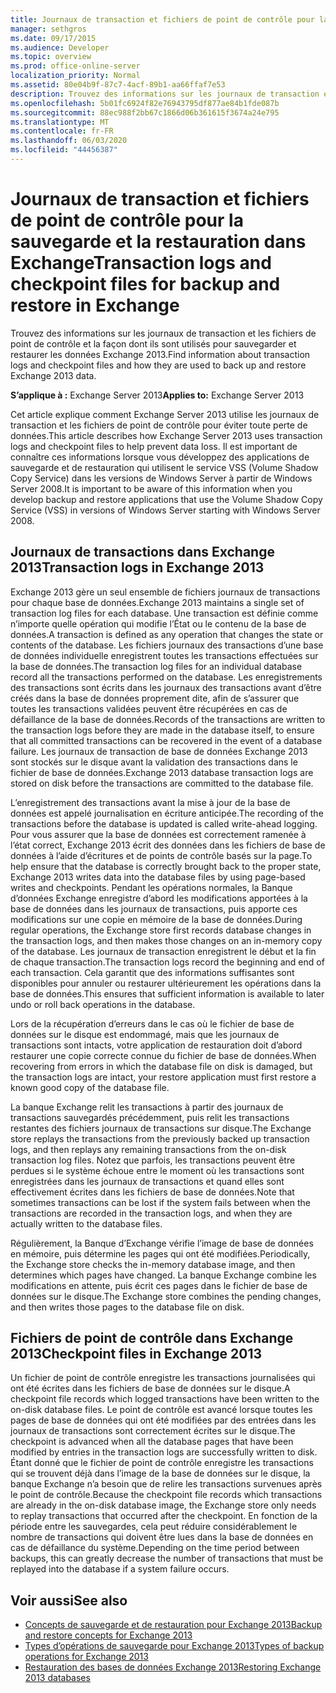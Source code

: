 ```yaml
---
title: Journaux de transaction et fichiers de point de contrôle pour la sauvegarde et la restauration dans Exchange
manager: sethgros
ms.date: 09/17/2015
ms.audience: Developer
ms.topic: overview
ms.prod: office-online-server
localization_priority: Normal
ms.assetid: 80e04b9f-87c7-4acf-89b1-aa66ffaf7e53
description: Trouvez des informations sur les journaux de transaction et les fichiers de point de contrôle et la façon dont ils sont utilisés pour sauvegarder et restaurer les données Exchange 2013.
ms.openlocfilehash: 5b01fc6924f82e76943795df877ae84b1fde087b
ms.sourcegitcommit: 88ec988f2bb67c1866d06b361615f3674a24e795
ms.translationtype: MT
ms.contentlocale: fr-FR
ms.lasthandoff: 06/03/2020
ms.locfileid: "44456387"
---
```

# <a name="transaction-logs-and-checkpoint-files-for-backup-and-restore-in-exchange"></a><span data-ttu-id="6909f-103">Journaux de transaction et fichiers de point de contrôle pour la sauvegarde et la restauration dans Exchange</span><span class="sxs-lookup"><span data-stu-id="6909f-103">Transaction logs and checkpoint files for backup and restore in Exchange</span></span>

<span data-ttu-id="6909f-104">Trouvez des informations sur les journaux de transaction et les fichiers de point de contrôle et la façon dont ils sont utilisés pour sauvegarder et restaurer les données Exchange 2013.</span><span class="sxs-lookup"><span data-stu-id="6909f-104">Find information about transaction logs and checkpoint files and how they are used to back up and restore Exchange 2013 data.</span></span>
  
<span data-ttu-id="6909f-105">**S’applique à :** Exchange Server 2013</span><span class="sxs-lookup"><span data-stu-id="6909f-105">**Applies to:** Exchange Server 2013</span></span> 
  
<span data-ttu-id="6909f-106">Cet article explique comment Exchange Server 2013 utilise les journaux de transaction et les fichiers de point de contrôle pour éviter toute perte de données.</span><span class="sxs-lookup"><span data-stu-id="6909f-106">This article describes how Exchange Server 2013 uses transaction logs and checkpoint files to help prevent data loss.</span></span> <span data-ttu-id="6909f-107">Il est important de connaître ces informations lorsque vous développez des applications de sauvegarde et de restauration qui utilisent le service VSS (Volume Shadow Copy Service) dans les versions de Windows Server à partir de Windows Server 2008.</span><span class="sxs-lookup"><span data-stu-id="6909f-107">It is important to be aware of this information when you develop backup and restore applications that use the Volume Shadow Copy Service (VSS) in versions of Windows Server starting with Windows Server 2008.</span></span>
  
## <a name="transaction-logs-in-exchange-2013"></a><span data-ttu-id="6909f-108">Journaux de transactions dans Exchange 2013</span><span class="sxs-lookup"><span data-stu-id="6909f-108">Transaction logs in Exchange 2013</span></span>

<span data-ttu-id="6909f-109">Exchange 2013 gère un seul ensemble de fichiers journaux de transactions pour chaque base de données.</span><span class="sxs-lookup"><span data-stu-id="6909f-109">Exchange 2013 maintains a single set of transaction log files for each database.</span></span> <span data-ttu-id="6909f-110">Une transaction est définie comme n’importe quelle opération qui modifie l’État ou le contenu de la base de données.</span><span class="sxs-lookup"><span data-stu-id="6909f-110">A transaction is defined as any operation that changes the state or contents of the database.</span></span> <span data-ttu-id="6909f-111">Les fichiers journaux des transactions d’une base de données individuelle enregistrent toutes les transactions effectuées sur la base de données.</span><span class="sxs-lookup"><span data-stu-id="6909f-111">The transaction log files for an individual database record all the transactions performed on the database.</span></span> <span data-ttu-id="6909f-112">Les enregistrements des transactions sont écrits dans les journaux des transactions avant d’être créés dans la base de données proprement dite, afin de s’assurer que toutes les transactions validées peuvent être récupérées en cas de défaillance de la base de données.</span><span class="sxs-lookup"><span data-stu-id="6909f-112">Records of the transactions are written to the transaction logs before they are made in the database itself, to ensure that all committed transactions can be recovered in the event of a database failure.</span></span> <span data-ttu-id="6909f-113">Les journaux de transaction de base de données Exchange 2013 sont stockés sur le disque avant la validation des transactions dans le fichier de base de données.</span><span class="sxs-lookup"><span data-stu-id="6909f-113">Exchange 2013 database transaction logs are stored on disk before the transactions are committed to the database file.</span></span> 
  
<span data-ttu-id="6909f-114">L’enregistrement des transactions avant la mise à jour de la base de données est appelé journalisation en écriture anticipée.</span><span class="sxs-lookup"><span data-stu-id="6909f-114">The recording of the transactions before the database is updated is called write-ahead logging.</span></span> <span data-ttu-id="6909f-115">Pour vous assurer que la base de données est correctement ramenée à l’état correct, Exchange 2013 écrit des données dans les fichiers de base de données à l’aide d’écritures et de points de contrôle basés sur la page.</span><span class="sxs-lookup"><span data-stu-id="6909f-115">To help ensure that the database is correctly brought back to the proper state, Exchange 2013 writes data into the database files by using page-based writes and checkpoints.</span></span> <span data-ttu-id="6909f-116">Pendant les opérations normales, la Banque d’données Exchange enregistre d’abord les modifications apportées à la base de données dans les journaux de transactions, puis apporte ces modifications sur une copie en mémoire de la base de données.</span><span class="sxs-lookup"><span data-stu-id="6909f-116">During regular operations, the Exchange store first records database changes in the transaction logs, and then makes those changes on an in-memory copy of the database.</span></span> <span data-ttu-id="6909f-117">Les journaux de transaction enregistrent le début et la fin de chaque transaction.</span><span class="sxs-lookup"><span data-stu-id="6909f-117">The transaction logs record the beginning and end of each transaction.</span></span> <span data-ttu-id="6909f-118">Cela garantit que des informations suffisantes sont disponibles pour annuler ou restaurer ultérieurement les opérations dans la base de données.</span><span class="sxs-lookup"><span data-stu-id="6909f-118">This ensures that sufficient information is available to later undo or roll back operations in the database.</span></span>
  
<span data-ttu-id="6909f-119">Lors de la récupération d’erreurs dans le cas où le fichier de base de données sur le disque est endommagé, mais que les journaux de transactions sont intacts, votre application de restauration doit d’abord restaurer une copie correcte connue du fichier de base de données.</span><span class="sxs-lookup"><span data-stu-id="6909f-119">When recovering from errors in which the database file on disk is damaged, but the transaction logs are intact, your restore application must first restore a known good copy of the database file.</span></span>
  
<span data-ttu-id="6909f-120">La banque Exchange relit les transactions à partir des journaux de transactions sauvegardés précédemment, puis relit les transactions restantes des fichiers journaux de transactions sur disque.</span><span class="sxs-lookup"><span data-stu-id="6909f-120">The Exchange store replays the transactions from the previously backed up transaction logs, and then replays any remaining transactions from the on-disk transaction log files.</span></span> <span data-ttu-id="6909f-121">Notez que parfois, les transactions peuvent être perdues si le système échoue entre le moment où les transactions sont enregistrées dans les journaux de transactions et quand elles sont effectivement écrites dans les fichiers de base de données.</span><span class="sxs-lookup"><span data-stu-id="6909f-121">Note that sometimes transactions can be lost if the system fails between when the transactions are recorded in the transaction logs, and when they are actually written to the database files.</span></span> 
  
<span data-ttu-id="6909f-122">Régulièrement, la Banque d’Exchange vérifie l’image de base de données en mémoire, puis détermine les pages qui ont été modifiées.</span><span class="sxs-lookup"><span data-stu-id="6909f-122">Periodically, the Exchange store checks the in-memory database image, and then determines which pages have changed.</span></span> <span data-ttu-id="6909f-123">La banque Exchange combine les modifications en attente, puis écrit ces pages dans le fichier de base de données sur le disque.</span><span class="sxs-lookup"><span data-stu-id="6909f-123">The Exchange store combines the pending changes, and then writes those pages to the database file on disk.</span></span>
  
## <a name="checkpoint-files-in-exchange-2013"></a><span data-ttu-id="6909f-124">Fichiers de point de contrôle dans Exchange 2013</span><span class="sxs-lookup"><span data-stu-id="6909f-124">Checkpoint files in Exchange 2013</span></span>

<span data-ttu-id="6909f-125">Un fichier de point de contrôle enregistre les transactions journalisées qui ont été écrites dans les fichiers de base de données sur le disque.</span><span class="sxs-lookup"><span data-stu-id="6909f-125">A checkpoint file records which logged transactions have been written to the on-disk database files.</span></span> <span data-ttu-id="6909f-126">Le point de contrôle est avancé lorsque toutes les pages de base de données qui ont été modifiées par des entrées dans les journaux de transactions sont correctement écrites sur le disque.</span><span class="sxs-lookup"><span data-stu-id="6909f-126">The checkpoint is advanced when all the database pages that have been modified by entries in the transaction logs are successfully written to disk.</span></span> <span data-ttu-id="6909f-127">Étant donné que le fichier de point de contrôle enregistre les transactions qui se trouvent déjà dans l’image de la base de données sur le disque, la banque Exchange n’a besoin que de relire les transactions survenues après le point de contrôle.</span><span class="sxs-lookup"><span data-stu-id="6909f-127">Because the checkpoint file records which transactions are already in the on-disk database image, the Exchange store only needs to replay transactions that occurred after the checkpoint.</span></span> <span data-ttu-id="6909f-128">En fonction de la période entre les sauvegardes, cela peut réduire considérablement le nombre de transactions qui doivent être lues dans la base de données en cas de défaillance du système.</span><span class="sxs-lookup"><span data-stu-id="6909f-128">Depending on the time period between backups, this can greatly decrease the number of transactions that must be replayed into the database if a system failure occurs.</span></span>
  
## <a name="see-also"></a><span data-ttu-id="6909f-129">Voir aussi</span><span class="sxs-lookup"><span data-stu-id="6909f-129">See also</span></span>

- [<span data-ttu-id="6909f-130">Concepts de sauvegarde et de restauration pour Exchange 2013</span><span class="sxs-lookup"><span data-stu-id="6909f-130">Backup and restore concepts for Exchange 2013</span></span>](backup-and-restore-concepts-for-exchange-2013.md)
- [<span data-ttu-id="6909f-131">Types d’opérations de sauvegarde pour Exchange 2013</span><span class="sxs-lookup"><span data-stu-id="6909f-131">Types of backup operations for Exchange 2013</span></span>](types-of-backup-operations-for-exchange-2013.md)
- [<span data-ttu-id="6909f-132">Restauration des bases de données Exchange 2013</span><span class="sxs-lookup"><span data-stu-id="6909f-132">Restoring Exchange 2013 databases</span></span>](restoring-exchange-2013-databases.md)
    


